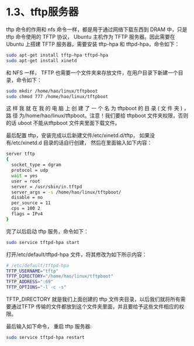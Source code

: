 # 1.3、tftp服务器

tftp 命令的作用和 nfs 命令一样，都是用于通过网络下载东西到 DRAM 中，只是 tftp 命令使用的 TFTP 协议， Ubuntu 主机作为 TFTP 服务器。因此需要在 Ubuntu 上搭建 TFTP 服务器，需要安装 tftp-hpa 和 tftpd-hpa，命令如下：

```bash
sudo apt-get install tftp-hpa tftpd-hpa
sudo apt-get install xinetd
```

和 NFS 一样， TFTP 也需要一个文件夹来存放文件，在用户目录下新建一个目录，命令如下：

```bash
sudo mkdir /home/hao/linux/tftpboot
sudo chmod 777 /home/hao/linux/tftpboot
```

这 样 我 就 在 我 的 电 脑 上 创 建 了 一 个 名 为 tftpboot 的 目 录 ( 文 件 夹 ) ， 路 径 为/home/hao/linux/tftpboot。注意！我们要给 tftpboot 文件夹权限，否则的话 uboot 不能从tftpboot 文件夹里面下载文件。

最后配置 tftp，安装完成以后新建文件/etc/xinetd.d/tftp， 如果没有/etc/xinetd.d 目录的话自行创建， 然后在里面输入如下内容：

```bash
server tftp
{
  socket_type = dgram
  protocol = udp
  wait = yes
  user = root
  server = /usr/sbin/in.tftpd
  server_args = -s /home/hao/linux/tftpboot/
  disable = no
  per_source = 11
  cps = 100 2
  flags = IPv4
}
```

完了以后启动 tftp 服务，命令如下：

```bash
sudo service tftpd-hpa start
```

打开/etc/default/tftpd-hpa 文件，将其修改为如下所示内容：

```bash
# /etc/default/tftpd-hpa
TFTP_USERNAME="tftp"
TFTP_DIRECTORY="/home/hao/linux/tftpboot"
TFTP_ADDRESS=":69"
TFTP_OPTIONS="-l -c -s"
```

TFTP_DIRECTORY 就是我们上面创建的 tftp 文件夹目录，以后我们就将所有需要通过TFTP 传输的文件都放到这个文件夹里面，并且要给予这些文件相应的权限。

最后输入如下命令， 重启 tftp 服务器:

```bash
sudo service tftpd-hpa restart
```